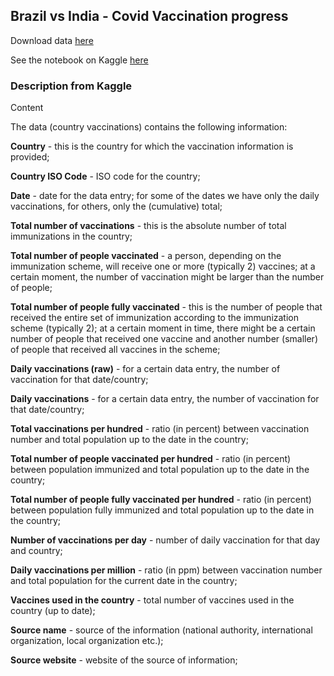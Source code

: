 ## Brazil vs India - Covid Vaccination progress

Download data [here](https://www.kaggle.com/gpreda/covid-world-vaccination-progress) 

See the notebook on Kaggle [here](https://www.kaggle.com/jardelbaiajr/brazil-vs-india-vaccination-progress)

### Description from Kaggle

Content

The data (country vaccinations) contains the following information:

**Country** - this is the country for which the vaccination information is provided;

**Country ISO Code** - ISO code for the country;

**Date** - date for the data entry; for some of the dates we have only the daily vaccinations, for others, only the (cumulative) total;

**Total number of vaccinations** - this is the absolute number of total immunizations in the country;

**Total number of people vaccinated** - a person, depending on the immunization scheme, will receive one or more (typically 2) vaccines; at a certain moment, the number of vaccination might be larger than the number of people;

**Total number of people fully vaccinated** - this is the number of people that received the entire set of immunization according to the immunization scheme (typically 2); at a certain moment in time, there might be a certain number of people that received one vaccine and another number (smaller) of people that received all vaccines in the scheme;

**Daily vaccinations (raw)** - for a certain data entry, the number of vaccination for that date/country;

**Daily vaccinations** - for a certain data entry, the number of vaccination for that date/country;

**Total vaccinations per hundred** - ratio (in percent) between vaccination number and total population up to the date in the country;

**Total number of people vaccinated per hundred** - ratio (in percent) between population immunized and total population up to the date in the country;

**Total number of people fully vaccinated per hundred** - ratio (in percent) between population fully immunized and total population up to the date in the country;

**Number of vaccinations per day** - number of daily vaccination for that day and country;

**Daily vaccinations per million** - ratio (in ppm) between vaccination number and total population for the current date in the country;

**Vaccines used in the country** - total number of vaccines used in the country (up to date);

**Source name** - source of the information (national authority, international organization, local organization etc.);

**Source website** - website of the source of information;

